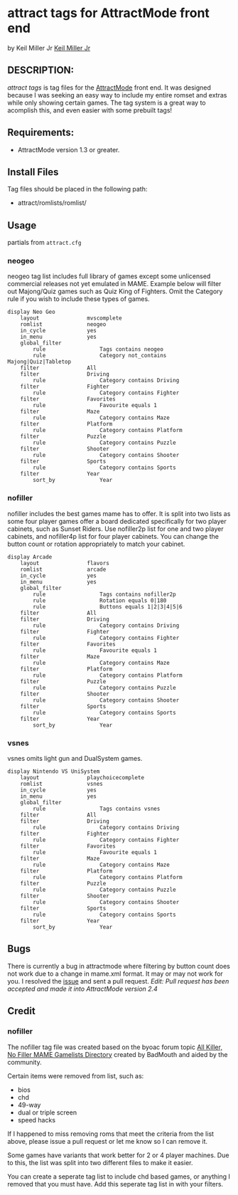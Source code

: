 # attract tags for AttractMode front end

by Keil Miller Jr [Keil Miller Jr](http://keilmillerjr.com)

## DESCRIPTION:

*attract tags* is tag files for the [AttractMode](http://attractmode.org) front end. It was designed because I was seeking an easy way to include my entire romset and extras while only showing certain games. The tag system is a great way to acomplish this, and even easier with some prebuilt tags!

## Requirements:

* AttractMode version 1.3 or greater.

## Install Files

Tag files should be placed in the following path:

* attract/romlists/romlist/

## Usage

partials from ```attract.cfg```

### neogeo

neogeo tag list includes full library of games except some unlicensed commercial releases not yet emulated in MAME. Example below will filter out Majong/Quiz games such as Quiz King of Fighters. Omit the Category rule if you wish to include these types of games.

```squirrel
display	Neo Geo
	layout               mvscomplete
	romlist              neogeo
	in_cycle             yes
	in_menu              yes
	global_filter        
		rule                 Tags contains neogeo
		rule                 Category not_contains Majong|Quiz|Tabletop
	filter               All
	filter               Driving
		rule                 Category contains Driving
	filter               Fighter
		rule                 Category contains Fighter
	filter               Favorites
		rule                 Favourite equals 1
	filter               Maze
		rule                 Category contains Maze
	filter               Platform
		rule                 Category contains Platform
	filter               Puzzle
		rule                 Category contains Puzzle
	filter               Shooter
		rule                 Category contains Shooter
	filter               Sports
		rule                 Category contains Sports
	filter               Year
		sort_by              Year
```

### nofiller

nofiller includes the best games mame has to offer. It is split into two lists as some four player games offer a board dedicated specifically for two player cabinets, such as Sunset Riders. Use nofiller2p list for one and two player cabinets, and nofiller4p list for four player cabinets. You can change the button count or rotation appropriately to match your cabinet.

```squirrel
display	Arcade
	layout               flavors
	romlist              arcade
	in_cycle             yes
	in_menu              yes
	global_filter        
		rule                 Tags contains nofiller2p
		rule                 Rotation equals 0|180
		rule                 Buttons equals 1|2|3|4|5|6
	filter               All
	filter               Driving
		rule                 Category contains Driving
	filter               Fighter
		rule                 Category contains Fighter
	filter               Favorites
		rule                 Favourite equals 1
	filter               Maze
		rule                 Category contains Maze
	filter               Platform
		rule                 Category contains Platform
	filter               Puzzle
		rule                 Category contains Puzzle
	filter               Shooter
		rule                 Category contains Shooter
	filter               Sports
		rule                 Category contains Sports
	filter               Year
		sort_by              Year
```

### vsnes

vsnes omits light gun and DualSystem games.

```squirrel
display	Nintendo VS UniSystem
	layout               playchoicecomplete
	romlist              vsnes
	in_cycle             yes
	in_menu              yes
	global_filter        
		rule                 Tags contains vsnes
	filter               All
	filter               Driving
		rule                 Category contains Driving
	filter               Fighter
		rule                 Category contains Fighter
	filter               Favorites
		rule                 Favourite equals 1
	filter               Maze
		rule                 Category contains Maze
	filter               Platform
		rule                 Category contains Platform
	filter               Puzzle
		rule                 Category contains Puzzle
	filter               Shooter
		rule                 Category contains Shooter
	filter               Sports
		rule                 Category contains Sports
	filter               Year
		sort_by              Year
```

## Bugs

There is currently a bug in attractmode where filtering by button count does not work due to a change in mame.xml format. It may or may not work for you. I resolved the [issue](https://github.com/mickelson/attract/issues/420) and sent a pull request. *Edit: Pull request has been accepted and made it into AttractMode version 2.4*

## Credit

### nofiller

The nofiller tag file was created based on the byoac forum topic [All Killer, No Filler MAME Gamelists Directory](http://forum.arcadecontrols.com/index.php?topic=149708.0) created by BadMouth and aided by the community.

Certain items were removed from list, such as:

* bios
* chd
* 49-way
* dual or triple screen
* speed hacks

If I happened to miss removing roms that meet the criteria from the list above, please issue a pull request or let me know so I can remove it.

Some games have variants that work better for 2 or 4 player machines. Due to this, the list was split into two different files to make it easier.

You can create a seperate tag list to include chd based games, or anything I removed that you must have. Add this seperate tag list in with your filters.
